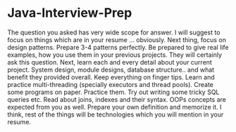 # Java-Interview-Prep

The question you asked has very wide scope for answer. I will suggest to focus on things which are in your resume … obviously.
Next thing, focus on design patterns. Prepare 3-4 patterns perfectly. Be prepared to give real life examples, how you use them in your previous projects. They will certainly ask this question.
Next, learn each and every detail about your current project. System design, module designs, database structure.. and what benefit they provided overall. Keep everything on finger tips.
Learn and practice multi-threading (specially executors and thread pools). Create some programs on paper. Practice them.
Try out writing some tricky SQL queries etc. Read about joins, indexes and their syntax.
OOPs concepts are expected from you as well. Prepare your own definition and memorize it.
I think, rest of the things will be technologies which you will mention in your resume.
